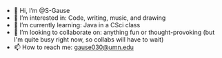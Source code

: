 - 👋 Hi, I’m @S-Gause
- 👀 I’m interested in: Code, writing, music, and drawing
- 🌱 I’m currently learning: Java in a CSci class
- 💞️ I’m looking to collaborate on: anything fun or thought-provoking (but I'm quite busy right now, so collabs will have to wait)
- 📫 How to reach me: gause030@umn.edu

<!---
S-Gause/S-Gause is a ✨ special ✨ repository because its `README.md` (this file) appears on your GitHub profile.
You can click the Preview link to take a look at your changes.
--->
